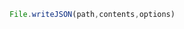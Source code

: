 <!--TITLE:File.writeJSON()-->
<!--ABOUT:Upspark's File API module.-->

```javascript
File.writeJSON(path,contents,options)
```